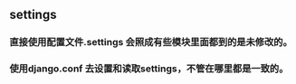 ## settings

### 直接使用配置文件.settings 会照成有些模块里面都到的是未修改的。


### 使用django.conf 去设置和读取settings，不管在哪里都是一致的。